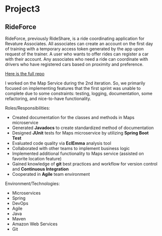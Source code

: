 # Project3

## RideForce

RideForce, previously RideShare, is a ride coordinating application for Revature Associates. All associates can create an account on the first day of training with a temporary access token generated by the app upon request of the trainer. A user who wants to offer rides can register a car with their account. Any associates who need a ride can coordinate with drivers who have registered cars based on proximity and preference.

[Here is the full repo](https://github.com/revaturelabs/rideshare-map-service/tree/dev)

I worked on the Map Service during the 2nd iteration. So, we primarily focused on implementing features that the first sprint was unable to complete due to some constraints: testing, logging, documentation, some refactoring, and nice-to-have functionality.

Roles/Responsibilities:
- Created documentation for the classes and methods in Maps microservice
- Generated **Javadocs** to create standardized method of documentation
- Designed **JUnit** tests for Maps microservice by utilizing **Spring Boot Test**
- Evaluated code quality via **EclEmma** analysis tool
- Collaborated with other teams to implement business logic
- Implemented additional functionality to Maps service (assisted on favorite location feature)
- Gained knowledge of **git** best practices and workflow for version control and **Continuous Integration**
- Cooperated in **Agile** team environment

Environment/Technologies:
- Microservices
- Spring
- DevOps
- Agile
- Java
- Maven
- Amazon Web Services
- Git